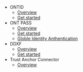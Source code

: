 
- ONTID
  - [Overview](docs-en/ontid/overview.md)
  - [Get started](docs-en/ontid/get_started.md)
- ONT PASS
  - [Overview](docs-en/ontpass/overview.md)
  - [Get started](docs-en/ontpass/ontpass-auth.md)
  - [Globle Identity Anthentication](docs-en/ontpass/ONTTA.md)
- DDXF
  - [Overview](docs-en/ddxf/overview.md)
  - [Get started](docs-en/ddxf/get_started.md)
- Trust Anchor Connector
  - [Overview](docs-en/taconnector/overview.md)